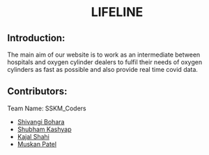 <h1 align="center">LIFELINE</h1>
<p align="center">
</p>

## Introduction:

The main aim of our website is to work as an intermediate between hospitals and oxygen cylinder dealers to fulfil their needs of oxygen cylinders as fast as possible and also provide real time covid data.
  
## Contributors:

Team Name: SSKM_Coders

* [Shivangi Bohara](https://github.com/Shivangibohara)
* [Shubham Kashyap](https://github.com/shubhamkashyap1720)
* [Kajal Shahi](https://github.com/shahikaju7)
* [Muskan Patel](https://github.com/muskan272002)
